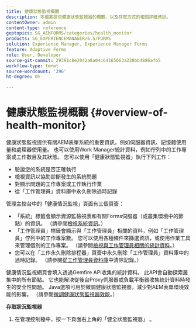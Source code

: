 ```yaml
---
title: 健康狀態監視概觀
description: 本檔案提供健康狀態監視器的概觀，以及存取方式的相關詳細資訊。
contentOwner: admin
content-type: reference
geptopics: SG_AEMFORMS/categories/health_monitor
products: SG_EXPERIENCEMANAGER/6.5/FORMS
solution: Experience Manager, Experience Manager Forms
feature: Adaptive Forms
role: User, Developer
source-git-commit: 29391c8e3042a8a04c64165663a228bb4886afb5
workflow-type: tm+mt
source-wordcount: '296'
ht-degree: 0%

---
```


# 健康狀態監視概觀 {#overview-of-health-monitor}

健康狀態監視提供有關AEM表單系統的重要資訊，例如伺服器資訊、記憶體使用量和處理器使用量。 也可以使用Work Manager統計資料，例如佇列中的工作專案或工作數目及其狀態。 您可以使用「健康狀態監視器」執行下列工作：

* 驗證您的系統是否正確執行
* 檢視資訊以協助診斷發生的系統問題
* 對顯示問題的工作專案或工作執行作業
* 從「工作管理員」資料庫中永久刪除過時記錄

管理主控台中的「健康情況監視」頁面有三個頁簽：

* 「系統」標籤會顯示資源監檢視表和有關Forms伺服器（或叢集環境中的節點）的資訊。 （請參閱[檢視系統資訊](/help/forms/using/admin-help/view-system-information.md#view-system-information)。）
* 「工作管理員」標籤會顯示與「工作管理員」相關的資料，例如「工作管理員」佇列中的工作專案數。 您可以使用各種條件來篩選資訊，或使用作業工具來管理個別的工作專案。 （請參閱[檢視與工作管理員相關的統計資料](/help/forms/using/admin-help/view-statistics-related-manager.md#view-statistics-related-to-work-manager)。）
* 您可以在「工作永久刪除排程器」頁簽中永久刪除「工作管理員」資料庫中的過時記錄。 （請參閱[從工作管理員資料庫](/help/forms/using/admin-help/purge-records-job-manager-database.md#purge-records-from-the-job-manager-database)中清除記錄。）

健康情況監視網頁會填入透過Gemfire API收集的統計資料。 此API會自動探索叢集中的所有節點。 它也能解決從後台Proxy伺服器或負載平衡器收集統計資料時發生的安全性問題。 Java選項可用於微調健康狀態監視器，減少對AEM表單環境效能的影響。 （請參閱[微調健康狀態監視器效能](/help/forms/using/admin-help/fine-tuning-health-monitor-performance.md#fine-tuning-health-monitor-performance)。）

**存取狀況監視器**

1. 在管理控制檯中，按一下頁面右上角的「健全狀態監視器」 。
